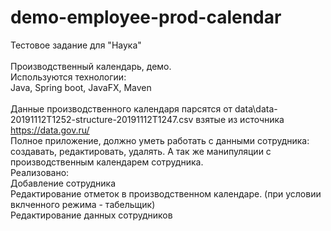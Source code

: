 # demo-employee-prod-calendar
Тестовое задание для "Наука"<br><br>
Производственный календарь, демо.<br>
Используются технологии:<br>
Java, Spring boot, JavaFX, Maven<br><br>
Данные производственного календаря парсятся от data\data-20191112T1252-structure-20191112T1247.csv
взятые из источника https://data.gov.ru/ <br>
Полное приложение, должно уметь работать с данными сотрудника:
 создавать, редактировать, удалять. 
 А так же манипуляции с производственным календарем сотрудника.<br>
Реализовано:<br>
Добавление сотрудника <br>
Редактирование отметок в производственном календаре. (при условии вклченного режима - табельщик)<br>
Редактирование данных сотрудников<br>
